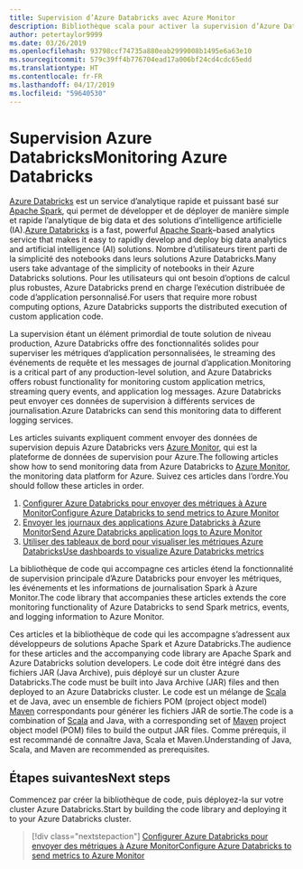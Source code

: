 ```yaml
---
title: Supervision d’Azure Databricks avec Azure Monitor
description: Bibliothèque scala pour activer la supervision d’Azure Databricks dans Azure Log Analytics
author: petertaylor9999
ms.date: 03/26/2019
ms.openlocfilehash: 93798ccf74735a880eab2999008b1495e6a63e10
ms.sourcegitcommit: 579c39ff4b776704ead17a006bf24cd4cdc65edd
ms.translationtype: HT
ms.contentlocale: fr-FR
ms.lasthandoff: 04/17/2019
ms.locfileid: "59640530"
---
```

# <a name="monitoring-azure-databricks"></a><span data-ttu-id="f6581-103">Supervision Azure Databricks</span><span class="sxs-lookup"><span data-stu-id="f6581-103">Monitoring Azure Databricks</span></span>

<span data-ttu-id="f6581-104">[Azure Databricks](/azure/azure-databricks/) est un service d’analytique rapide et puissant basé sur [Apache Spark](https://spark.apache.org/), qui permet de développer et de déployer de manière simple et rapide l’analytique de big data et des solutions d’intelligence artificielle (IA).</span><span class="sxs-lookup"><span data-stu-id="f6581-104">[Azure Databricks](/azure/azure-databricks/) is a fast, powerful [Apache Spark](https://spark.apache.org/)–based analytics service that makes it easy to rapidly develop and deploy big data analytics and artificial intelligence (AI) solutions.</span></span> <span data-ttu-id="f6581-105">Nombre d’utilisateurs tirent parti de la simplicité des notebooks dans leurs solutions Azure Databricks.</span><span class="sxs-lookup"><span data-stu-id="f6581-105">Many users take advantage of the simplicity of notebooks in their Azure Databricks solutions.</span></span> <span data-ttu-id="f6581-106">Pour les utilisateurs qui ont besoin d’options de calcul plus robustes, Azure Databricks prend en charge l’exécution distribuée de code d’application personnalisé.</span><span class="sxs-lookup"><span data-stu-id="f6581-106">For users that require more robust computing options, Azure Databricks supports the distributed execution of custom application code.</span></span>

<span data-ttu-id="f6581-107">La supervision étant un élément primordial de toute solution de niveau production, Azure Databricks offre des fonctionnalités solides pour superviser les métriques d’application personnalisées, le streaming des événements de requête et les messages de journal d’application.</span><span class="sxs-lookup"><span data-stu-id="f6581-107">Monitoring is a critical part of any production-level solution, and Azure Databricks offers robust functionality for monitoring custom application metrics, streaming query events, and application log messages.</span></span> <span data-ttu-id="f6581-108">Azure Databricks peut envoyer ces données de supervision à différents services de journalisation.</span><span class="sxs-lookup"><span data-stu-id="f6581-108">Azure Databricks can send this monitoring data to different logging services.</span></span>

<span data-ttu-id="f6581-109">Les articles suivants expliquent comment envoyer des données de supervision depuis Azure Databricks vers [Azure Monitor](/azure/azure-monitor/overview), qui est la plateforme de données de supervision pour Azure.</span><span class="sxs-lookup"><span data-stu-id="f6581-109">The following articles show how to send monitoring data from Azure Databricks to [Azure Monitor](/azure/azure-monitor/overview), the monitoring data platform for Azure.</span></span> <span data-ttu-id="f6581-110">Suivez ces articles dans l’ordre.</span><span class="sxs-lookup"><span data-stu-id="f6581-110">You should follow these articles in order.</span></span>

1. [<span data-ttu-id="f6581-111">Configurer Azure Databricks pour envoyer des métriques à Azure Monitor</span><span class="sxs-lookup"><span data-stu-id="f6581-111">Configure Azure Databricks to send metrics to Azure Monitor</span></span>](./configure-cluster.md)
1. [<span data-ttu-id="f6581-112">Envoyer les journaux des applications Azure Databricks à Azure Monitor</span><span class="sxs-lookup"><span data-stu-id="f6581-112">Send Azure Databricks application logs to Azure Monitor</span></span>](./application-logs.md)
1. [<span data-ttu-id="f6581-113">Utiliser des tableaux de bord pour visualiser les métriques Azure Databricks</span><span class="sxs-lookup"><span data-stu-id="f6581-113">Use dashboards to visualize Azure Databricks metrics</span></span>](./dashboards.md)

<span data-ttu-id="f6581-114">La bibliothèque de code qui accompagne ces articles étend la fonctionnalité de supervision principale d’Azure Databricks pour envoyer les métriques, les événements et les informations de journalisation Spark à Azure Monitor.</span><span class="sxs-lookup"><span data-stu-id="f6581-114">The code library that accompanies these articles extends the core monitoring functionality of Azure Databricks to send Spark metrics, events, and logging information to Azure Monitor.</span></span>

<span data-ttu-id="f6581-115">Ces articles et la bibliothèque de code qui les accompagne s’adressent aux développeurs de solutions Apache Spark et Azure Databricks.</span><span class="sxs-lookup"><span data-stu-id="f6581-115">The audience for these articles and the accompanying code library are Apache Spark and Azure Databricks solution developers.</span></span> <span data-ttu-id="f6581-116">Le code doit être intégré dans des fichiers JAR (Java Archive), puis déployé sur un cluster Azure Databricks.</span><span class="sxs-lookup"><span data-stu-id="f6581-116">The code must be built into Java Archive (JAR) files and then deployed to an Azure Databricks cluster.</span></span> <span data-ttu-id="f6581-117">Le code est un mélange de [Scala](https://www.scala-lang.org/) et de Java, avec un ensemble de fichiers POM (project object model) [Maven](https://maven.apache.org) correspondants pour générer les fichiers JAR de sortie.</span><span class="sxs-lookup"><span data-stu-id="f6581-117">The code is a combination of [Scala](https://www.scala-lang.org/) and Java, with a corresponding set of [Maven](https://maven.apache.org) project object model (POM) files to build the output JAR files.</span></span> <span data-ttu-id="f6581-118">Comme prérequis, il est recommandé de connaître Java, Scala et Maven.</span><span class="sxs-lookup"><span data-stu-id="f6581-118">Understanding of Java, Scala, and Maven are recommended as prerequisites.</span></span>

## <a name="next-steps"></a><span data-ttu-id="f6581-119">Étapes suivantes</span><span class="sxs-lookup"><span data-stu-id="f6581-119">Next steps</span></span>

<span data-ttu-id="f6581-120">Commencez par créer la bibliothèque de code, puis déployez-la sur votre cluster Azure Databricks.</span><span class="sxs-lookup"><span data-stu-id="f6581-120">Start by building the code library and deploying it to your Azure Databricks cluster.</span></span>

> [!div class="nextstepaction"]
> [<span data-ttu-id="f6581-121">Configurer Azure Databricks pour envoyer des métriques à Azure Monitor</span><span class="sxs-lookup"><span data-stu-id="f6581-121">Configure Azure Databricks to send metrics to Azure Monitor</span></span>](./configure-cluster.md)